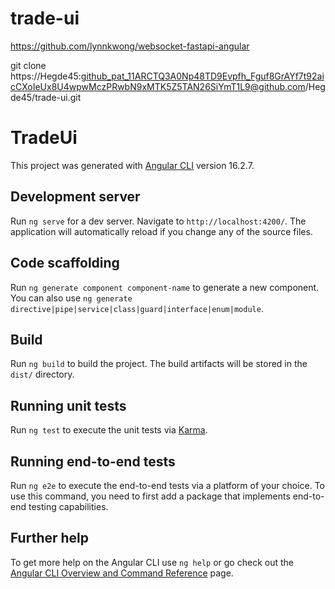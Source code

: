 # trade-ui

https://github.com/lynnkwong/websocket-fastapi-angular

git clone https://Hegde45: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@github.com/Hegde45/trade-ui.git

# TradeUi

This project was generated with [Angular CLI](https://github.com/angular/angular-cli) version 16.2.7.

## Development server

Run `ng serve` for a dev server. Navigate to `http://localhost:4200/`. The application will automatically reload if you change any of the source files.

## Code scaffolding

Run `ng generate component component-name` to generate a new component. You can also use `ng generate directive|pipe|service|class|guard|interface|enum|module`.

## Build

Run `ng build` to build the project. The build artifacts will be stored in the `dist/` directory.

## Running unit tests

Run `ng test` to execute the unit tests via [Karma](https://karma-runner.github.io).

## Running end-to-end tests

Run `ng e2e` to execute the end-to-end tests via a platform of your choice. To use this command, you need to first add a package that implements end-to-end testing capabilities.

## Further help

To get more help on the Angular CLI use `ng help` or go check out the [Angular CLI Overview and Command Reference](https://angular.io/cli) page.
